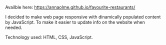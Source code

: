 Availble here: https://annaolme.github.io/favourite-restaurants/

I decided to make web page responsive with dinamically populated content by JavaScript. To make it easier to update info on the website when needed.

Technology used: HTML, CSS, JavaScript.

